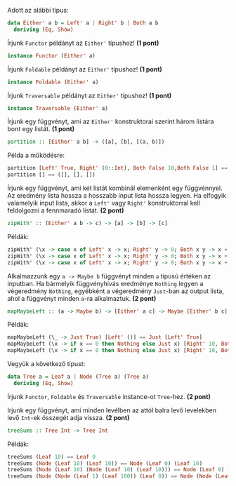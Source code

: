 
Adott az alábbi típus:

```haskell
data Either' a b = Left' a | Right' b | Both a b
  deriving (Eq, Show)
```

Írjunk `Functor` példányt az `Either'` típushoz! __(1 pont)__

```haskell
instance Functor (Either' a)
```

Írjunk `Foldable` példányt az `Either'` típushoz! __(1 pont)__

```haskell
instance Foldable (Either' a)
```

Írjunk `Traversable` példányt az `Either'` típushoz! __(1 pont)__

```haskell
instance Traversable (Either' a)
```

Írjunk egy függvényt, ami az `Either'` konstruktorai szerint három listára bont egy listát.
__(1 pont)__

```haskell
partition :: [Either' a b] -> ([a], [b], [(a, b)])
```

Példa a működésre:
```haskell
partition [Left' True, Right' (0::Int), Both False 10,Both False 1] == ([True],[0],[(False,10),(False,1)])
partition [] == ([], [], [])
```

Írjunk egy függvényt, ami két listát kombinál elemenként egy függvénnyel. Az eredmény lista hossza a hosszabb input lista hossza legyen. Ha elfogyik valamelyik input lista, akkor a `Left'` vagy `Right'` konstruktorral kell feldolgozni a fennmaradó listát. __(2 pont)__

```haskell
zipWith' :: (Either' a b -> c) -> [a] -> [b] -> [c]
```

Példák:
```haskell
zipWith' (\x -> case x of Left' x -> x; Right' y -> 0; Both x y -> x + y) [1, 2, 3] [] == [1,2,3]
zipWith' (\x -> case x of Left' x -> x; Right' y -> 0; Both x y -> x + y) [1, 2, 3] [10, 20, 30] == [11,22,33]
zipWith' (\x -> case x of Left' x -> x; Right' y -> 0; Both x y -> x + y) [1] [10, 20, 30] == [11,0,0]
```

Alkalmazzunk egy `a -> Maybe b` függvényt minden `a` típusú értéken az inputban. Ha bármelyik függvényhívás eredménye `Nothing` legyen a végeredmény `Nothing`, egyébként a végeredmény `Just`-ban az output lista, ahol a függvényt minden `a`-ra alkalmaztuk. __(2 pont)__

```haskell
mapMaybeLeft :: (a -> Maybe b) -> [Either' a c] -> Maybe [Either' b c]
```

Példák:

```haskell
mapMaybeLeft (\_ -> Just True) [Left' ()] == Just [Left' True]
mapMaybeLeft (\x -> if x == 0 then Nothing else Just x) [Right' 10, Both 0 10] == Nothing
mapMaybeLeft (\x -> if x == 0 then Nothing else Just x) [Right' 10, Both 1 10] == Just [Right' 10,Both 1 10]
```

Vegyük a következő típust:

```haskell
data Tree a = Leaf a | Node (Tree a) (Tree a)
  deriving (Eq, Show)
```

Írjunk `Functor`, `Foldable` és `Traversable` instance-ot `Tree`-hez. __(2 pont)__

Irjunk egy függvényt, ami minden levélben az attól balra levő levelekben levő
`Int`-ek összegét adja vissza. __(2 pont)__

```haskell
treeSums :: Tree Int -> Tree Int
```

Példák:
```haskell
treeSums (Leaf 10) == Leaf 0
treeSums (Node (Leaf 10) (Leaf 10)) == Node (Leaf 0) (Leaf 10)
treeSums (Node (Leaf 10) (Node (Leaf 10) (Leaf 10))) == Node (Leaf 0) (Node (Leaf 10) (Leaf 20))
treeSums (Node (Node (Leaf 1) (Leaf 100)) (Leaf 0)) == Node (Node (Leaf 0) (Leaf 1)) (Leaf 101)
```
